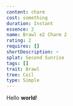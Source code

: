 ```yaml
---
content: charm
cost: something
duration: Instant
essence: 2
name: Brawl e2 Charm 2
rating: 2
requires: []
shortDescription: ~
splat: Second Sunrise
tags: []
trait: Brawl
tree: Coil
type: Simple
---
```


Hello **world**!
